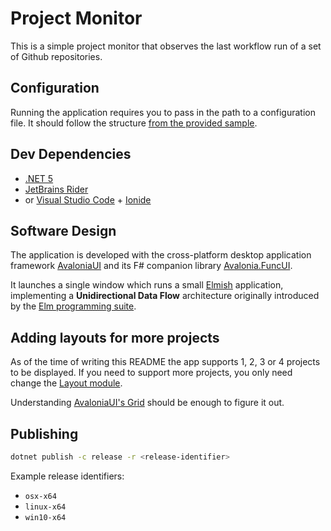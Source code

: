 ﻿# Project Monitor

This is a simple project monitor that observes
the last workflow run of a set of Github repositories.

## Configuration

Running the application requires you to pass in the path to a configuration file.
It should follow the structure [from the provided sample](DesktopApp/res/ConfigSample.json).

## Dev Dependencies

 * [.NET 5](https://dotnet.microsoft.com/download/dotnet/5.0)
 * [JetBrains Rider](https://www.jetbrains.com/rider/)
 * or [Visual Studio Code](https://code.visualstudio.com/) + [Ionide](https://ionide.io/)

## Software Design

The application is developed with the cross-platform
desktop application framework [AvaloniaUI](https://avaloniaui.net/)
and its F# companion library [Avalonia.FuncUI](https://avaloniacommunity.github.io/Avalonia.FuncUI.Docs/).

It launches a single window which runs a small [Elmish](https://elmish.github.io/elmish/) application,
implementing a **Unidirectional Data Flow** architecture originally introduced
by the [Elm programming suite](https://guide.elm-lang.org/architecture/).

## Adding layouts for more projects

As of the time of writing this README the app supports 1, 2, 3 or 4 projects to be displayed.
If you need to support more projects, you only need change the [Layout module](DesktopApp/src/Layout.fs).

Understanding [AvaloniaUI's Grid](https://docs.avaloniaui.net/docs/controls/grid) should be enough to figure it out.

## Publishing

```sh
dotnet publish -c release -r <release-identifier>
```

Example release identifiers:
 * `osx-x64`
 * `linux-x64`
 * `win10-x64`
